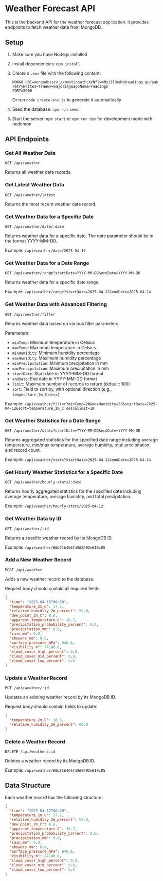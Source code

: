 # Weather Forecast API

This is the backend API for the weather forecast application. It provides endpoints to fetch weather data from MongoDB.

## Setup

1. Make sure you have Node.js installed
2. Install dependencies: `npm install`
3. Create a `.env` file with the following content:
   ```
   MONGO_URI=mongodb+srv://mystiopath:XVNflw4Myj3lQsdh@readings.gudpakc.mongodb.net/?retryWrites=true&w=majority&appName=readings
   PORT=5000
   ```
   Or run `node create-env.js` to generate it automatically

4. Seed the database: `npm run seed`
5. Start the server: `npm start` or `npm run dev` for development mode with nodemon

## API Endpoints

### Get All Weather Data
```
GET /api/weather
```
Returns all weather data records.

### Get Latest Weather Data
```
GET /api/weather/latest
```
Returns the most recent weather data record.

### Get Weather Data for a Specific Date
```
GET /api/weather/date/:date
```
Returns weather data for a specific date. The date parameter should be in the format YYYY-MM-DD.

Example: `/api/weather/date/2025-04-12`

### Get Weather Data for a Date Range
```
GET /api/weather/range?startDate=YYYY-MM-DD&endDate=YYYY-MM-DD
```
Returns weather data for a specific date range.

Example: `/api/weather/range?startDate=2025-04-12&endDate=2025-04-14`

### Get Weather Data with Advanced Filtering
```
GET /api/weather/filter
```
Returns weather data based on various filter parameters.

Parameters:
- `minTemp`: Minimum temperature in Celsius
- `maxTemp`: Maximum temperature in Celsius
- `minHumidity`: Minimum humidity percentage
- `maxHumidity`: Maximum humidity percentage
- `minPrecipitation`: Minimum precipitation in mm
- `maxPrecipitation`: Maximum precipitation in mm
- `startDate`: Start date in YYYY-MM-DD format
- `endDate`: End date in YYYY-MM-DD format
- `limit`: Maximum number of records to return (default: 100)
- `sort`: Field to sort by, with optional direction (e.g., `temperature_2m_C:desc`)

Example: `/api/weather/filter?minTemp=20&maxHumidity=50&startDate=2025-04-12&sort=temperature_2m_C:desc&limit=10`

### Get Weather Statistics for a Date Range
```
GET /api/weather/stats?startDate=YYYY-MM-DD&endDate=YYYY-MM-DD
```
Returns aggregated statistics for the specified date range including average temperature, min/max temperature, average humidity, total precipitation, and record count.

Example: `/api/weather/stats?startDate=2025-04-12&endDate=2025-04-14`

### Get Hourly Weather Statistics for a Specific Date
```
GET /api/weather/hourly-stats/:date
```
Returns hourly aggregated statistics for the specified date including average temperature, average humidity, and total precipitation.

Example: `/api/weather/hourly-stats/2025-04-12`

### Get Weather Data by ID
```
GET /api/weather/:id
```
Returns a specific weather record by its MongoDB ID.

Example: `/api/weather/60d21b4667d0d8992e610c85`

### Add a New Weather Record
```
POST /api/weather
```
Adds a new weather record to the database.

Request body should contain all required fields:
```json
{
  "time": "2025-04-15T00:00",
  "temperature_2m_C": 17.7,
  "relative_humidity_2m_percent": 55.0,
  "dew_point_2m_C": 8.6,
  "apparent_temperature_C": 16.7,
  "precipitation_probability_percent": 0.0,
  "precipitation_mm": 0.0,
  "rain_mm": 0.0,
  "showers_mm": 0.0,
  "surface_pressure_hPa": 940.8,
  "visibility_m": 24140.0,
  "cloud_cover_high_percent": 0.0,
  "cloud_cover_mid_percent": 0.0,
  "cloud_cover_low_percent": 0.0
}
```

### Update a Weather Record
```
PUT /api/weather/:id
```
Updates an existing weather record by its MongoDB ID.

Request body should contain fields to update:
```json
{
  "temperature_2m_C": 18.5,
  "relative_humidity_2m_percent": 60.0
}
```

### Delete a Weather Record
```
DELETE /api/weather/:id
```
Deletes a weather record by its MongoDB ID.

Example: `/api/weather/60d21b4667d0d8992e610c85`

## Data Structure

Each weather record has the following structure:

```json
{
  "time": "2025-04-12T00:00",
  "temperature_2m_C": 17.7,
  "relative_humidity_2m_percent": 55.0,
  "dew_point_2m_C": 8.6,
  "apparent_temperature_C": 16.7,
  "precipitation_probability_percent": 0.0,
  "precipitation_mm": 0.0,
  "rain_mm": 0.0,
  "showers_mm": 0.0,
  "surface_pressure_hPa": 940.8,
  "visibility_m": 24140.0,
  "cloud_cover_high_percent": 0.0,
  "cloud_cover_mid_percent": 0.0,
  "cloud_cover_low_percent": 0.0
}
``` 
